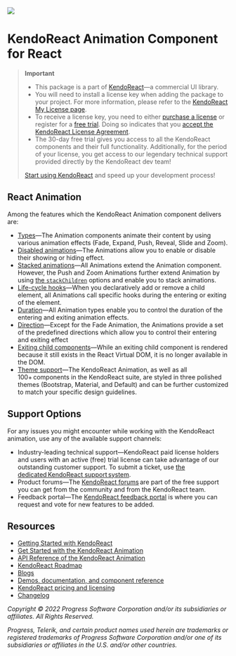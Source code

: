<a href="https://www.telerik.com/kendo-react-ui?utm_medium=referral&utm_source=npm&utm_campaign=kendo-ui-react-trial-npm-animation&utm_content=banner" target="_blank">
<img src="https://www.telerik.com/kendo-react-ui/components/npm-banner.svg">
</a>

# KendoReact Animation Component for React

> **Important**
> * This package is а part of [KendoReact](https://www.telerik.com/kendo-react-ui?utm_medium=referral&utm_source=npm&utm_campaign=kendo-ui-react-trial-npm-animation)&mdash;a commercial UI library.
> * You will need to install a license key when adding the package to your project. For more information, please refer to the [KendoReact My License page](https://www.telerik.com/kendo-react-ui/components/my-license/?utm_medium=referral&utm_source=npm&utm_campaign=kendo-ui-react-trial-npm-animation).
> * To receive a license key, you need to either [purchase a license](https://www.telerik.com/kendo-react-ui/pricing?utm_medium=referral&utm_source=npm&utm_campaign=kendo-ui-react-trial-npm-animation) or register for a [free trial](https://www.telerik.com/try/kendo-react-ui?utm_medium=referral&utm_source=npm&utm_campaign=kendo-ui-react-trial-npm-animation). Doing so indicates that you [accept the KendoReact License Agreement](https://www.telerik.com/purchase/license-agreement/progress-kendoreact?utm_medium=referral&utm_source=npm&utm_campaign=kendo-ui-react-trial-npm-animation).
> * The 30-day free trial gives you access to all the KendoReact components and their full functionality. Additionally, for the period of your license, you get access to our legendary technical support provided directly by the KendoReact dev team!
>
> [Start using KendoReact](https://www.telerik.com/try/kendo-react-ui?utm_medium=referral&utm_source=npm&utm_campaign=kendo-ui-react-trial-npm-animation) and speed up your development process!

## React Animation

Among the features which the KendoReact Animation component delivers are:

* [Types](https://www.telerik.com/kendo-react-ui/components/animation/types/?utm_medium=referral&utm_source=npm&utm_campaign=kendo-ui-react-trial-npm-animation)&mdash;The Animation components animate their content by using various animation effects (Fade, Expand, Push, Reveal, Slide and Zoom).
* [Disabled animations](https://www.telerik.com/kendo-react-ui/components/animation/disabled-state/?utm_medium=referral&utm_source=npm&utm_campaign=kendo-ui-react-trial-npm-animation)&mdash;The Animations allow you to enable or disable their showing or hiding effect.
* [Stacked animations](https://www.telerik.com/kendo-react-ui/components/animation/stacked/?utm_medium=referral&utm_source=npm&utm_campaign=kendo-ui-react-trial-npm-animation)&mdash;All Animations extend the Animation component. However, the Push and Zoom Animations further extend Animation by using [the `stackChildren`](https://www.telerik.com/kendo-react-ui/components/animation/api/PushProps/#toc-stackchildren/?utm_medium=referral&utm_source=npm&utm_campaign=kendo-ui-react-trial-npm-animation) options and enable you to stack animations.
* [Life-cycle hooks](https://www.telerik.com/kendo-react-ui/components/animation/hooks/?utm_medium=referral&utm_source=npm&utm_campaign=kendo-ui-react-trial-npm-animation)&mdash;When you declaratively add or remove a child element, all Animations call specific hooks during the entering or exiting of the element.
* [Duration](https://www.telerik.com/kendo-react-ui/components/animation/duration/?utm_medium=referral&utm_source=npm&utm_campaign=kendo-ui-react-trial-npm-animation)&mdash;All Animation types enable you to control the duration of the entering and exiting animation effects.
* [Direction](https://www.telerik.com/kendo-react-ui/components/animation/direction/?utm_medium=referral&utm_source=npm&utm_campaign=kendo-ui-react-trial-npm-animation)&mdash;Except for the Fade Animation, the Animations provide a set of the predefined directions which allow you to control their entering and exiting effect
* [Exiting child components](https://www.telerik.com/kendo-react-ui/components/animation/exiting-components/?utm_medium=referral&utm_source=npm&utm_campaign=kendo-ui-react-trial-npm-animation)&mdash;While an exiting child component is rendered because it still exists in the React Virtual DOM, it is no longer available in the DOM.
* [Theme support](https://www.telerik.com/kendo-react-ui/components/styling/?utm_medium=referral&utm_source=npm&utm_campaign=kendo-ui-react-trial-npm-animation)&mdash;The KendoReact Animation, as well as all 100+ components in the KendoReact suite, are styled in three polished themes (Bootstrap, Material, and Default) and can be further customized to match your specific design guidelines.

## Support Options

For any issues you might encounter while working with the KendoReact animation, use any of the available support channels:

* Industry-leading technical support&mdash;KendoReact paid license holders and users with an active (free) trial license can take advantage of our outstanding customer support. To submit a ticket, use [the dedicated KendoReact support system](https://www.telerik.com/account/support-tickets?utm_medium=referral&utm_source=npm&utm_campaign=kendo-ui-react-trial-npm-animation).
* Product forums&mdash;The [KendoReact forums](https://www.telerik.com/forums/kendo-ui-react?utm_medium=referral&utm_source=npm&utm_campaign=kendo-ui-react-trial-npm-animation) are part of the free support you can get from the community and from the KendoReact team.
* Feedback portal&mdash;The [KendoReact feedback portal](https://feedback.telerik.com/kendo-react-ui?utm_medium=referral&utm_source=npm&utm_campaign=kendo-ui-react-trial-npm-animation) is where you can request and vote for new features to be added.

## Resources

* [Getting Started with KendoReact](https://www.telerik.com/kendo-react-ui/components/getting-started/?utm_medium=referral&utm_source=npm&utm_campaign=kendo-ui-react-trial-npm-animation)
* [Get Started with the KendoReact Аnimation](https://www.telerik.com/kendo-react-ui/components/animation/?utm_medium=referral&utm_source=npm&utm_campaign=kendo-ui-react-trial-npm-animation)
* [API Reference of the KendoReact Аnimation](https://www.telerik.com/kendo-react-ui/components/animation/api/АnimationProps/?utm_medium=referral&utm_source=npm&utm_campaign=kendo-ui-react-trial-npm-animation)
* [KendoReact Roadmap](https://www.telerik.com/support/whats-new/kendo-react-ui/roadmap?utm_medium=referral&utm_source=npm&utm_campaign=kendo-ui-react-trial-npm-animation)
* [Blogs](https://www.telerik.com/blogs/tag/kendoreact?utm_medium=referral&utm_source=npm&utm_campaign=kendo-ui-react-trial-npm-animation)
* [Demos, documentation, and component reference](https://www.telerik.com/kendo-react-ui/components/?utm_medium=referral&utm_source=npm&utm_campaign=kendo-ui-react-trial-npm-animation)
* [KendoReact pricing and licensing](https://www.telerik.com/kendo-react-ui/pricing?utm_medium=referral&utm_source=npm&utm_campaign=kendo-ui-react-trial-npm-animation)
* [Changelog](https://www.telerik.com/kendo-react-ui/components/changelogs/ui-for-react/?utm_medium=referral&utm_source=npm&utm_campaign=kendo-ui-react-trial-npm-animation)

*Copyright © 2022 Progress Software Corporation and/or its subsidiaries or affiliates. All Rights Reserved.*

*Progress, Telerik, and certain product names used herein are trademarks or registered trademarks of Progress Software Corporation and/or one of its subsidiaries or affiliates in the U.S. and/or other countries.*
